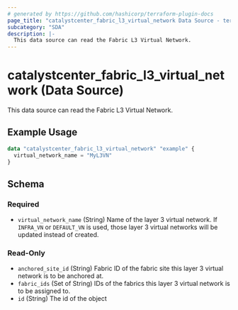 ```yaml
---
# generated by https://github.com/hashicorp/terraform-plugin-docs
page_title: "catalystcenter_fabric_l3_virtual_network Data Source - terraform-provider-catalystcenter"
subcategory: "SDA"
description: |-
  This data source can read the Fabric L3 Virtual Network.
---
```


# catalystcenter_fabric_l3_virtual_network (Data Source)

This data source can read the Fabric L3 Virtual Network.

## Example Usage

```terraform
data "catalystcenter_fabric_l3_virtual_network" "example" {
  virtual_network_name = "MyL3VN"
}
```

<!-- schema generated by tfplugindocs -->
## Schema

### Required

- `virtual_network_name` (String) Name of the layer 3 virtual network. If `INFRA_VN` or `DEFAULT_VN` is used, those layer 3 virtual networks will be updated instead of created.

### Read-Only

- `anchored_site_id` (String) Fabric ID of the fabric site this layer 3 virtual network is to be anchored at.
- `fabric_ids` (Set of String) IDs of the fabrics this layer 3 virtual network is to be assigned to.
- `id` (String) The id of the object
